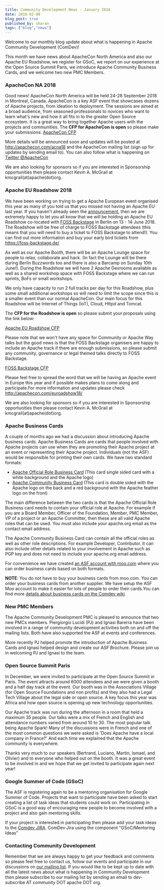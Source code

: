 ```yaml
---
title: Community Development News - January 2018
date: 2018-02-08
blog_post: true
published_by: sharan
tags: ["blog","news"]
---
```


Welcome to our monthly blog update about what is happening in Apache Community Development (ComDev)!

This month we have news about ApacheCon North America and also our Apache EU Roadshow, we register for GSoC, we report
on our experience at the Open Source Summit Paris, we introduce Apache Community Business Cards, and we welcome two new
PMC Members.

### ApacheCon NA 2018

Good news! ApacheCon North America will be held 24-28 September 2018 in Montreal, Canada. ApacheCon is a key ASF event
that showcases dozens of Apache projects, from ideation to deployment. The sessions are aimed at a broad audience, from
seasoned professionals to novices who want to learn what's new and how it all fits in to the greater Open Source
ecosystem. It is a great way to bring together Apache users with the projects and communities. The **CFP for ApacheCon
is open** so please make your submissions: [ApacheCon CFP](http://apachecon.com/acna18) 

More details will be announced soon and updates will be posted at http://apachecon.com/acna18 and the ApacheCon mailing
list (sign up for updates by sending email to). You can also follow what is happening
on [Twitter @ApacheCon](https://twitter.com/ApacheCon) 

We are also looking for sponsors so if you are interested in Sponsorship opportunities then please contact Kevin A.
McGrail at kmcgrail(at)apache(dot)org.

### Apache EU Roadshow 2018

We have been working on trying to get a Apache European event organised this year as many of you told us that you missed
not having an Apache EU last year. If you haven't already seen the [announcement](https://s.apache.org/9Ork), then we
are extremely happy to let you all know that we will be holding an Apache EU Roadshow co-located
with [FOSS Backstage](https://foss-backstage.de/) in Berlin on 13 - 14 June 2018. The Roadshow will be free of charge to
FOSS Backstage attendees (this means that you will need to buy a ticket to FOSS Backstage to attend!). You can find out
more information and buy your early bird tickets from https://foss-backstage.de/

As well as our Apache Booth, there will be an Apache Lounge space for people to relax, collaborate and hack. (In fact
the Lounge will be there during Berlin Buzzwords too and there is also a Barcamp on Sunday 10th June!). During the
Roadshow we will have 2 Apache Devrooms available as well as a shared workshop space with FOSS Backstage where we can
run sprints, BoFs or small workshops.

We only have capacity to run 2 full tracks per day for this Roadshow, plus some small additional workshops so will need
to limit the scope since this is a smaller event than our normal ApacheCon. Our main focus for this Roadshow will be
Internet of Things (IoT), Cloud, Httpd and Tomcat.

The **CFP for the Roadshow is open** so please submit your proposals using the link below:

[Apache EU Roadshow CFP](http://apachecon.com/euroadshow18/)

Please note that we won't have any space for Community or Apache Way talks but the good news is that the FOSS Backstage
organisers are happy to include an Apache track if there are enough submissions, so please submit any community,
governance or legal themed talks directly to FOSS Backstage.

[FOSS Backstage CFP](https://foss-backstage.de/call-papers)

Please feel free to spread the word that we will be having an Apache event in Europe this year and if possible makes
plans to come along and participate.For more information and updates please check http://apachecon.com/euroadshow18/

We are also looking for sponsors so if you are interested in Sponsorship opportunities then please contact Kevin A.
McGrail at kmcgrail(at)apache(dot)org.

### Apache Business Cards

A couple of months ago we had a discussion about introducing Apache business cards. Apache Business Cards are cards that
people involved with Apache projects can use when they are promoting their Apache project at an event or representing
their Apache project. Individuals (not the ASF) would be responsible for printing their own cards. We have two standard
formats:

* [Apache Official Role Business Card](https://s.apache.org/12nG) (This card single sided card with a white background and the Apache logo)
* [Apache Community Business Card](https://s.apache.org/wAsM) (This card is double sided with the Apache logo on the back
and a red background with the Apache feather logo on the front)

The main difference between the two cards is that the Apache Official Role Business card needs to contain your official
role at Apache. For example if you are a Board Member, Officer of the Foundation, Member, PMC Member, VP of a project or
an Apache Committer, then these are all valid Apache roles that can be used. You must also include your apache.org email
as the contact email address.

The Apache Community Business Card can contain all the official roles as well as other role descriptions. For example
Developer, Contributor. It can also include other details related to your involvement in Apache such as PGP key and does
not need to include your apache.org email address.

For convenience we have created [an ASF account with moo.com](https://s.apache.org/2vDD) where you can order business
cards based on both formats.

**NOTE**: You do not have to buy your business cards from moo.com. You can order your business cards from another
supplier. We have setup the ASF Moo account to make it easier for lots of people to order their cards.You can find
more [details about business cards on the Comdev wiki](https://cwiki.apache.org/confluence/display/COMDEV/Apache+Business+Cards). 

### New PMC Members

The Apache Community Development PMC is pleased to announce that two new PMCs members. Piergiorgio Lucidi (PJ) and
Ignasi Barerra have been involved in a range of community development activities both on and off the mailing lists. Both
have also supported the ASF at events and conferences.

More recently PJ helped promote the introduction of Apache Business Cards and Ignasi helped design and create our ASF
Brochure. Please join us in welcoming PJ and Ignasi to the team.

### Open Source Summit Paris

In December, we were invited to participate at the Open Source Summit in Paris. The event attracts around 6000 attendees
and we were given a booth and a half day track at the event. Our booth was in the Associations Village (for Open Source
Foundations and non profits) and they also had a Legal Tech Village about the legal side or open source. A key focus
this year was Africa and how open source is opening up new technology opportunities.

Our Apache track was run during the afternoon in a room that held a maximum 35 people. Our talks were a mix of French
and English and attendance numbers varied from around 10 to 30. The most popular talk being Apache Spark! Many of the
discussions were in French and one of the most common questions we were asked is 'Does Apache have a local company in
France?' And each time we explained that the Apache community is everywhere.

Thanks very much to our speakers (Bertrand, Luciano, Martin, Ismael, and Olivier) and to everyone who helped out on the
booth. It was a great event to be involved in and we hope that we get invited to participate again next year!

### Google Summer of Code (GSoC)

The ASF is registering again to be a mentoring organisation for Google Summer of Code. Projects that want to
participate have been asked to start creating a list of task ideas that students could work on. Participating in GSoC is
a good way of encouraging new people to become involved with a project and also gain mentoring skills.

If your project is interested in participating then please add your task ideas to
the [Comdev JIRA](https://issues.apache.org/jira/projects/COMDEV/issues/COMDEV-266?filter=allopenissues). ComDev Jira
using the component "GSoC/Mentoring Ideas"

### Contacting Community Development

Remember that we are always happy to get your feedback and comments so please feel free to contact us, follow our events
and participate in our discussions on [our mailing list](https://s.apache.org/qdrd). If you would like to be kept up to
date with all the latest news about what is happening in Community Development then please subscribe to our mailing list
by sending an email to dev-subscribe AT community DOT apache DOT org.
